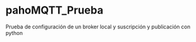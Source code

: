 # pahoMQTT_Prueba
Prueba de configuración de un broker local y suscripción y publicación con python
